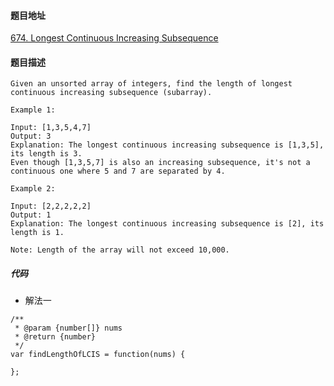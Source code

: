 #### 题目地址
[674. Longest Continuous Increasing Subsequence](https://leetcode.com/problems/longest-continuous-increasing-subsequence/)
#### 题目描述
```
Given an unsorted array of integers, find the length of longest continuous increasing subsequence (subarray).

Example 1:

Input: [1,3,5,4,7]
Output: 3
Explanation: The longest continuous increasing subsequence is [1,3,5], its length is 3. 
Even though [1,3,5,7] is also an increasing subsequence, it's not a continuous one where 5 and 7 are separated by 4. 

Example 2:

Input: [2,2,2,2,2]
Output: 1
Explanation: The longest continuous increasing subsequence is [2], its length is 1. 

Note: Length of the array will not exceed 10,000.

```

##### 代码

- 解法一
```
/**
 * @param {number[]} nums
 * @return {number}
 */
var findLengthOfLCIS = function(nums) {
    
};
```
